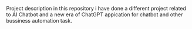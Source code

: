 Project description
in this repository i have done a different project related to AI Chatbot and a new era of ChatGPT appication for chatbot and other bussiness automation task. 
